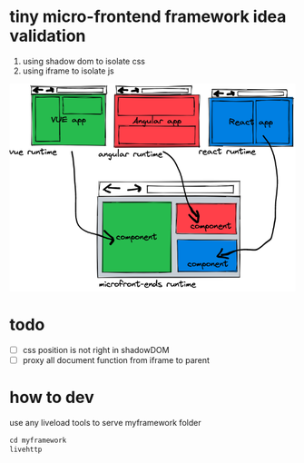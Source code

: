 # tiny micro-frontend framework idea validation

1. using shadow dom to isolate css
2. using iframe to isolate js

![image-20230526185712808](assets/image-20230526185712808.png)

# todo

- [ ] css position is not right in shadowDOM
- [ ] proxy all document function from iframe to parent

# how to dev

use any liveload tools to serve myframework folder

```
cd myframework
livehttp

```





